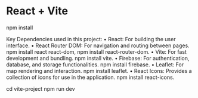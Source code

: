 # React + Vite
npm install

Key Dependencies used in this project:
•	React: For building the user interface.
•	React Router DOM: For navigation and routing between pages.
npm install react react-dom,
npm install react-router-dom.
•	Vite: For fast development and bundling.
npm install vite.
•	Firebase: For authentication, database, and storage functionalities.
npm install firebase.
•	Leaflet: For map rendering and interaction.
npm install leaflet.
•	React Icons: Provides a collection of icons for use in the application.
npm install react-icons.


cd vite-project
npm run dev
